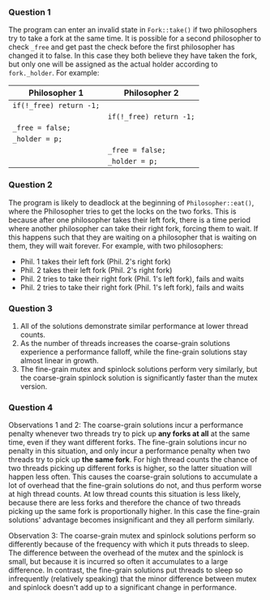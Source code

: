 ### Question 1
The program can enter an invalid state in `Fork::take()` if two philosophers try to take a fork at the same time. It is possible for a second philosopher to check `_free` and get past the check before the first philosopher has changed it to false. In this case they both believe they have taken the fork, but only one will be assigned as the actual holder according to `fork._holder`. For example:

| Philosopher 1           | Philosopher 2           |
| ----------------------- | ----------------------- |
| `if(!_free) return -1;` |                         |
|                         | `if(!_free) return -1;` |
| `_free = false;`        |                         |
| `_holder = p;`          |                         |
|                         | `_free = false;`        |
|                         | `_holder = p;`          |
### Question 2
The program is likely to deadlock at the beginning of `Philosopher::eat()`, where the Philosopher tries to get the locks on the two forks. 
This is because after one philosopher takes their left fork, there is a time period where another philosopher can take their right fork, forcing them to wait. If this happens such that they are waiting on a philosopher that is waiting on them, they will wait forever. For example, with two philosophers:
- Phil. 1 takes their left fork (Phil. 2's right fork)
- Phil. 2 takes their left fork (Phil. 2's right fork)
- Phil. 2 tries to take their right fork (Phil. 1's left fork), fails and waits
- Phil. 2 tries to take their right fork (Phil. 1's left fork), fails and waits
### Question 3
1. All of the solutions demonstrate similar performance at lower thread counts. 
2. As the number of threads increases the coarse-grain solutions experience a performance falloff, while the fine-grain solutions stay almost linear in growth. 
3. The fine-grain mutex and spinlock solutions perform very similarly, but the coarse-grain spinlock solution is significantly faster than the mutex version.
### Question 4
Observations 1 and 2: The coarse-grain solutions incur a performance penalty whenever two threads try to pick up **any forks at all** at the same time, even if they want different forks. The fine-grain solutions incur no penalty in this situation, and only incur a performance penalty when two threads try to pick up **the same fork**. For high thread counts the chance of two threads picking up different forks is higher, so the latter situation will happen less often. This causes the coarse-grain solutions to accumulate a lot of overhead that the fine-grain solutions do not, and thus perform worse at high thread counts. At low thread counts this situation is less likely, because there are less forks and therefore the chance of two threads picking up the same fork is proportionally higher. In this case the fine-grain solutions' advantage becomes insignificant and they all perform similarly.

Observation 3: The coarse-grain mutex and spinlock solutions perform so differently because of the frequency with which it puts threads to sleep. The difference between the overhead of the mutex and the spinlock is small, but because it is incurred so often it accumulates to a large difference. In contrast, the fine-grain solutions put threads to sleep so infrequently (relatively speaking) that the minor difference between mutex and spinlock doesn't add up to a significant change in performance.
